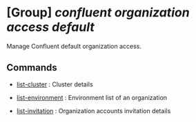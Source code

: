# [Group] _confluent organization access default_

Manage Confluent default organization access.

## Commands

- [list-cluster](/Commands/confluent/organization/access/default/_list-cluster.md)
: Cluster details

- [list-environment](/Commands/confluent/organization/access/default/_list-environment.md)
: Environment list of an organization

- [list-invitation](/Commands/confluent/organization/access/default/_list-invitation.md)
: Organization accounts invitation details
